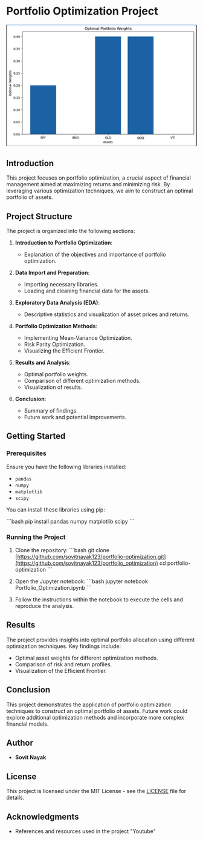 
# Portfolio Optimization Project

![Portfolio_optimization](Portfolio_weights.png)

## Introduction

This project focuses on portfolio optimization, a crucial aspect of financial management aimed at maximizing returns and minimizing risk. By leveraging various optimization techniques, we aim to construct an optimal portfolio of assets.

## Project Structure

The project is organized into the following sections:

1. **Introduction to Portfolio Optimization**:
   - Explanation of the objectives and importance of portfolio optimization.

2. **Data Import and Preparation**:
   - Importing necessary libraries.
   - Loading and cleaning financial data for the assets.

3. **Exploratory Data Analysis (EDA)**:
   - Descriptive statistics and visualization of asset prices and returns.

4. **Portfolio Optimization Methods**:
   - Implementing Mean-Variance Optimization.
   - Risk Parity Optimization.
   - Visualizing the Efficient Frontier.

5. **Results and Analysis**:
   - Optimal portfolio weights.
   - Comparison of different optimization methods.
   - Visualization of results.

6. **Conclusion**:
   - Summary of findings.
   - Future work and potential improvements.

## Getting Started

### Prerequisites

Ensure you have the following libraries installed:

- `pandas`
- `numpy`
- `matplotlib`
- `scipy`

You can install these libraries using pip:

\`\`\`bash
pip install pandas numpy matplotlib scipy
\`\`\`

### Running the Project

1. Clone the repository:
   \`\`\`bash
   git clone [https://github.com/sovitnayak123/portfolio-optimization.git](https://github.com/sovitnayak123/portfolio_optimization)
   cd portfolio-optimization
   \`\`\`

2. Open the Jupyter notebook:
   \`\`\`bash
   jupyter notebook Portfolio_Optimization.ipynb
   \`\`\`

3. Follow the instructions within the notebook to execute the cells and reproduce the analysis.

## Results

The project provides insights into optimal portfolio allocation using different optimization techniques. Key findings include:

- Optimal asset weights for different optimization methods.
- Comparison of risk and return profiles.
- Visualization of the Efficient Frontier.

## Conclusion

This project demonstrates the application of portfolio optimization techniques to construct an optimal portfolio of assets. Future work could explore additional optimization methods and incorporate more complex financial models.

## Author

- **Sovit Nayak**

## License

This project is licensed under the MIT License - see the [LICENSE](LICENSE) file for details.

## Acknowledgments

- References and resources used in the project "Youtube"


